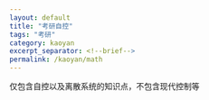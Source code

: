 ```yaml
---
layout: default
title: "考研自控"
tags: "考研"
category: kaoyan
excerpt_separator: <!--brief-->
permalink: /kaoyan/math
---
```

仅包含自控以及离散系统的知识点，不包含现代控制等

<!--brief-->